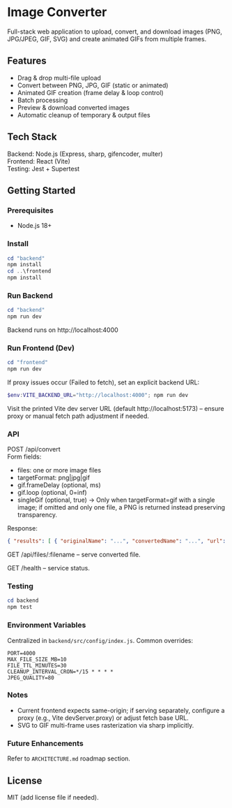 # Image Converter

Full-stack web application to upload, convert, and download images (PNG, JPG/JPEG, GIF, SVG) and create animated GIFs from multiple frames.

## Features
- Drag & drop multi-file upload
- Convert between PNG, JPG, GIF (static or animated)
- Animated GIF creation (frame delay & loop control)
- Batch processing
- Preview & download converted images
- Automatic cleanup of temporary & output files

## Tech Stack
Backend: Node.js (Express, sharp, gifencoder, multer)  
Frontend: React (Vite)  
Testing: Jest + Supertest  

## Getting Started
### Prerequisites
- Node.js 18+

### Install
```powershell
cd "backend"
npm install
cd ..\frontend
npm install
```

### Run Backend
```powershell
cd "backend"
npm run dev
```
Backend runs on http://localhost:4000

### Run Frontend (Dev)
```powershell
cd "frontend"
npm run dev
```
If proxy issues occur (Failed to fetch), set an explicit backend URL:
```powershell
$env:VITE_BACKEND_URL="http://localhost:4000"; npm run dev
```
Visit the printed Vite dev server URL (default http://localhost:5173) – ensure proxy or manual fetch path adjustment if needed.

### API
POST /api/convert  
Form fields:
- files: one or more image files
- targetFormat: png|jpg|gif
- gif.frameDelay (optional, ms)
- gif.loop (optional, 0=inf)
- singleGif (optional, true) -> Only when targetFormat=gif with a single image; if omitted and only one file, a PNG is returned instead preserving transparency.

Response:
```json
{ "results": [ { "originalName": "...", "convertedName": "...", "url": "/api/files/...", "sizeBytes": 1234, "mimeType": "image/png" } ] }
```

GET /api/files/:filename – serve converted file.

GET /health – service status.

### Testing
```powershell
cd backend
npm test
```

### Environment Variables
Centralized in `backend/src/config/index.js`. Common overrides:
```
PORT=4000
MAX_FILE_SIZE_MB=10
FILE_TTL_MINUTES=30
CLEANUP_INTERVAL_CRON=*/15 * * * *
JPEG_QUALITY=80
```

### Notes
- Current frontend expects same-origin; if serving separately, configure a proxy (e.g., Vite devServer.proxy) or adjust fetch base URL.
- SVG to GIF multi-frame uses rasterization via sharp implicitly.

### Future Enhancements
Refer to `ARCHITECTURE.md` roadmap section.

## License
MIT (add license file if needed).
